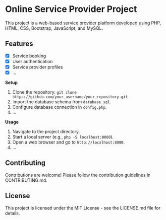 # Online Service Provider Project

This project is a web-based service provider platform developed using PHP, HTML, CSS, Bootstrap, JavaScript, and MySQL.

## Features
- [x] Service booking
- [x] User authentication
- [x] Service provider profiles
- [x] ...

**Setup**
1. Clone the repository: `git clone https://github.com/your_username/your_repository.git`
2. Import the database schema from `database.sql`.
3. Configure database connection in `config.php`.
4. ...

**Usage**
1. Navigate to the project directory.
2. Start a local server (e.g., `php -S localhost:8000`).
3. Open a web browser and go to `http://localhost:8000`.
4. ...

## Contributing
Contributions are welcome! Please follow the contribution guidelines in CONTRIBUTING.md.

## License
This project is licensed under the MIT License - see the LICENSE.md file for details.
